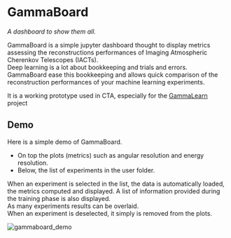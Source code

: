 # GammaBoard

_A dashboard to show them all._


GammaBoard is a simple jupyter dashboard thought to display metrics assessing the reconstructions performances of Imaging Atmospheric Cherenkov Telescopes (IACTs).   
Deep learning is a lot about bookkeeping and trials and errors. GammaBoard ease this bookkeeping and allows quick comparison of the reconstruction performances of your machine learning experiments.

It is a working prototype used in CTA, especially for the [GammaLearn](https://gitlab.lapp.in2p3.fr/GammaLearn/) project


## Demo

Here is a simple demo of GammaBoard.
- On top the plots (metrics) such as angular resolution and energy resolution.
- Below, the list of experiments in the user folder.

When an experiment is selected in the list, the data is automatically loaded, the metrics computed and displayed. A list of information provided during the training phase is also displayed.    
As many experiments results can be overlaid.     
When an experiment is deselected, it simply is removed from the plots.



![gammaboard_demo](../../wiki/images/gammaboard.gif)
